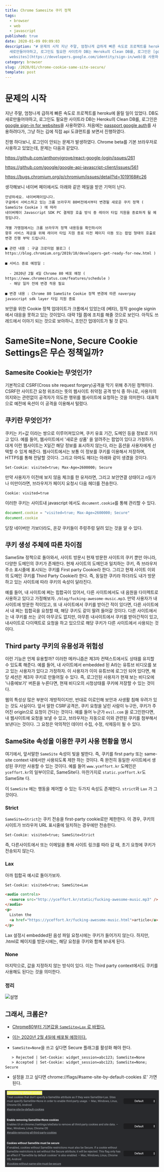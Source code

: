 ```yaml
---
title: Chrome Samesite 쿠키 정책
tags:
  - browser
  - web
  - javascript
published: true
date: 2020-01-09 09:09:03
description: "# 문제의 시작 지난 주말, 엄청나게 급하게 빠른 속도로 프로젝트를 heroku에 올릴 일이 있었다. DB도
  새로만들어야하고, 로그인도 필요한 사이트라 DB는 Heroku의 Clean DB를, 로그인은 [google sign-in for
  websites](https://developers.google.com/identity/sign-in/web)을 사용하..."
category: browser
slug: /2020/01/chrome-cookie-same-site-secure/
template: post
---
```

# 문제의 시작

지난 주말, 엄청나게 급하게 빠른 속도로 프로젝트를 heroku에 올릴 일이 있었다. DB도 새로만들어야하고, 로그인도 필요한 사이트라 DB는 Heroku의 Clean DB를, 로그인은 [google sign-in for websites](https://developers.google.com/identity/sign-in/web)을 사용하였다. 처음에는 [passport google auth](https://github.com/jaredhanson/passport-google-oauth2)를 사용하려다가, 그냥 하는 김에 직접 api 도큐먼트를 보면서 진행하였다.

진행 하다보니, 로그인이 안되는 문제가 발생하였다. Chrome beta를 기본 브라우저로 사용하고 있었는데, 문제는 다음과 같았다.

https://github.com/anthonyjgrove/react-google-login/issues/261

https://github.com/google/google-api-javascript-client/issues/561

https://bugs.chromium.org/p/chromium/issues/detail?id=1019168#c26

생각해보니 네이버 페이에서도 아래와 같은 메일을 받은 기억이 난다.

```text
안녕하세요. 네이버페이입니다.
구글에서 서비스하고 있는 크롬 브라우저 80버전에서부터 변경될 새로운 쿠키 정책 ( SameSite Cookie ) 에 따라
네이버페이 Javascript SDK PC 결제창 호출 방식 중 레이어 타입 지원을 종료하게 될 예정입니다.

개별 가맹점에서는 크롬 브라우저 정책 내용등을 확인하시어
향후 서비스 제공을 위해 레이어 타입 지원 종료 이전 페이지 이동 또는 팝업 형태의 호출로 변경 진행 부탁 드립니다.

■ 관련 내용 : 구글 크로미엄 블로그 ( https://blog.chromium.org/2019/10/developers-get-ready-for-new.html )

■ 서비스 종료 예정일 :

  - 2020년 2월 4일 Chrome 80 배포 예정 ( https://www.chromestatus.com/features/schedule )
  - 해당 일자 전에 변경 적용 필요

■ 변경 내용 : Chrome 80 SameSite Cookie 정책 변경에 따른 naverpay javascript sdk layer 타입 지원 종료
```

보안을 위한 Cookie 정책 업데이트가 크롬에서 있었는데 (베타), 정작 google signin에서 대응을 못하고 있는 것이었다. 대략 1월 쯤에 조치를 해줄 것으로 보인다. 아직도 쓰레드에서 이야기 되는 것으로 보아하니, 조만간 업데이트가 될 것 같다.

# SameSite=None, Secure Cookie Settings은 무슨 정책일까?

## Samesite Cookie는 무엇인가?

기본적으로 CSRF(Cross site request forgery)공격을 막기 위해 추가된 정책이다. CSRF란 사이트간 요청 위조라는 뜻의 웹사이트 취약점 공격 방식 중 하나로, 사용자의 의지와는 관련없이 공격자가 의도한 행위를 웹사이트에 요청하는 것을 의미한다. 대표적으로 예전에 옥션이 이 공격을 이용해서 털렸다.

## 쿠키란 무엇인가?

쿠키는 키=값 이라는 쌍으로 이루어져있으며, 쿠키 유효 기간, 도메인 등을 정보로 가지고 있다. 예를 들어, 웹사이트에서 '새로운 상품' 을 알려주는 팝업이 있다고 가정하자. 대게 이런 웹사이트는 X일간 해당 정보를 표시하지 않는다, 라는 옵션을 사용자에게 선택할 수 있게 해준다. 웹사이트에서는 보통 이 정보를 쿠키를 이용해서 저장하며, HTTPS를 통해 전달할 것이다. 그리고 아마도 헤더는 아래와 같이 생겼을 것이다.

```
Set-Cookie: visited=true; Max-Age=2600000; Secure
```

만약 사용자가 이전에 보지 않음 체크를 한 유저라면, 그리고 보안연결 상태이고 n일가나 미만이라면, 브라우저가 페이지 요청시 다음 헤더를 전송한다.

```
Cookie: visited=true
```

이러한 쿠키는 사이트내 javascript 에서도 `document.cookie`를 통해 관리할 수 있다.

```javascript
document.cookie = "visited=true; Max-Age=2600000; Secure"
document.cookie
```

당장 네이버만 가보더라도, 온갖 쿠키들이 주렁주렁 달려 있는 것을 알 수 있다.

## 쿠키 생성 주체에 따른 차이점

SameSite 정책으로 돌아와서, 사이트 방문시 현재 방문한 사이트의 쿠키 뿐만 아니라, 다양한 도메인의 쿠키가 존재한다. 현재 사이트의 도메인과 일치하는 쿠키, 즉 브라우저 주소 표시줄에 표시되는 쿠키를 First party Cookie라 한다. 그리고 현재 사이트 이외의 도메인 쿠키를 Third Party Cookie라 한다. 즉, 동일한 쿠키라 하더라도 내가 방문하고 있는 사이트에 따라 쿠키의 속성이 달라진다.

예를 들어, 내 사이트에 쩌는 힙합곡이 있어서, 다른 사이트에서도 내 음원을 다이렉트로 사용하고 있다고 가정해보자. `/blog/fucking-awesome-music.mp3`. 만약 사용자가 내 사이트에 방문한 적이있고, 또 내 사이트에서 쿠키를 받아간 적이 있다면, 다른 사이트에서 내 쩌는 힙합곡을 요청할 때, 해당 쿠키도 같이 딸려 들어갈 것이다. 다른 사이트에서는 내 쿠키를 쓰는 곳이 아무곳도 없지만, 아무튼 내사이트에서 쿠키를 받아간적이 있고, 내사이트로 다이렉트로 요청을 하고 있으므로 해당 쿠키가 다른 사이트에서 사용되는 것이다.

## Third party 쿠키의 유용성과 위험성

이런 기능은 언제 유용할까? 이러한 메카니즘은 제3자 컨텍스트에서도 상태를 유지할 수 있도록 해준다. 예를 들어, 내 사이트에서 embedded 된 A라는 유튜브 비디오를 보고 있는 사용자가 있다고 가정하자. 이 사용자가 이미 유튜브에 로그인 되어 있다면, 해당 세션은 제3자 쿠키로 만들어질 수 있다. 즉, 로그인된 사용자가 현재 보는 비디오에 '나중에보기' 버튼을 누른다면, 현재 비디오의 시청상태를 쿠키에 저장할 수 있는 것이다.

웹의 특성상 많은 부분이 개방적이지만, 반대로 이로인해 보안과 사생활 침해 우려가 있는 것도 사실이다. 앞서 말한 CSRF공격은, 쿠키 요청을 날린 사람이 누구든, 쿠키가 주어진 origin으로 요청이 간다는 것이다. 예를 들어 누군가 `evil.com` 을 로그인한다면, 내 웹사이트에 요청을 보낼 수 있고, 브라우저는 자동으로 이와 관련된 쿠키를 첨부해서 보낸다는 것이다. 그 요청은 악의적인 데이터 수집, 수정, 삭제등이 될 수 있다.

## SameSite 속성을 이용한 쿠키 사용 현황을 명시

여기에서, 앞서말한 `SameSite` 속성이 빛을 발한다. 즉, 쿠키를 first party 또는 same-site context 내에서만 사용되도록 제한 하는 것이다. 즉 완전히 동일한 사이트에서 생성된 쿠키만 사용할 수 있는 것이다. 예를 들어 `www.yceffort.kr` 도메인은 `yceffort.kr`의 일부이므로, SameSite다. 마찬가지로 `static.yceffort.kr`도 SameSite 다.

이 `SameSite` 에는 행동을 제어할 수 있는 두가지 속성도 존재한다. `strict`와 `Lax` 가 그것이다.

### Strict

`SameSite=Strict`는 쿠키 전송을 first-party cookie로만 제한한다. 이 경우, 쿠키의 사이트가 브라우저 URL 표시줄에 일치하는 경우에만 전송한다.

```
Set-Cookie: visited=true; SameSite=Strict
```

즉, 다른사이트에서 또는 이메일을 통해 사이트 링크를 따라 갈 때, 초기 요청에 쿠키가 전송되지 않는다.

### Lax

아까 힙합곡 예시로 돌아가보자.

```
Set-Cookie: visited=true; SameSite=Lax
```

```html
<audio controls>
  <source src="http://yceffort.kr/static/fucking-awesome-music.mp3" />
</audio>
<p>
  Listen the
  <a href="https://yceffort.kr/fucking-awesome-music.html">article</a>.
</p>
```

Lax 설정시 embedded된 음성 파일 요청시에는 쿠키가 들어가지 않는다. 하지만, .html로 페이지를 방문시에는, 해당 요청을 쿠키와 함께 보내게 된다.

### None

마지막으로, 값을 지정하지 않는 방식이 있다. 이는 Third party context에서도 쿠키를 사용해도 된다는 것을 의미한다.

### 정리

![설명](https://web.dev/samesite-cookies-explained/samesite-none-lax-strict.png)

## 그래서, 크롬은?

- [Chrome80부터 기본값을 `SameSite=Lax` 로 바꿨다.](https://blog.chromium.org/2019/10/developers-get-ready-for-new.html)

- [이는 2020년 2월 4일에 배포될 예정이다.](https://www.chromestatus.com/features/schedule)

* `SameSite=None`을 쓰고 싶다면 Secure 플래그를 활성화 해야 한다.

```
   > Rejected | Set-Cookie: widget_session=abc123; SameSite=None
   > Accepted | Set-Cookie: widget_session=abc123; SameSite=None; Secure
```

- 설정을 끄고 싶다면 chrome://flags/#same-site-by-default-cookies 로' 가면 된다.

![](./images/samesite.png)
